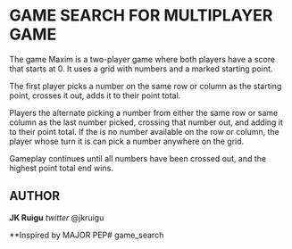# GAME SEARCH FOR MULTIPLAYER GAME

The game Maxim is a two-player game where both players have a score that starts at 0. It uses a grid with numbers and a marked starting point.

The first player picks a number on the same row or column as the starting point, crosses it out, adds it to their point total.

Players the alternate picking a number from either the same row or same column as the last number picked, crossing that number out, and adding it to their point total. If the is no number available on the row or column, the player whose turn it is can pick a number anywhere on the grid.

Gameplay continues until all numbers have been crossed out, and the highest point total end wins.

## AUTHOR 
**JK Ruigu**
*twitter* @jkruigu

**Inspired by MAJOR PEP# game_search
